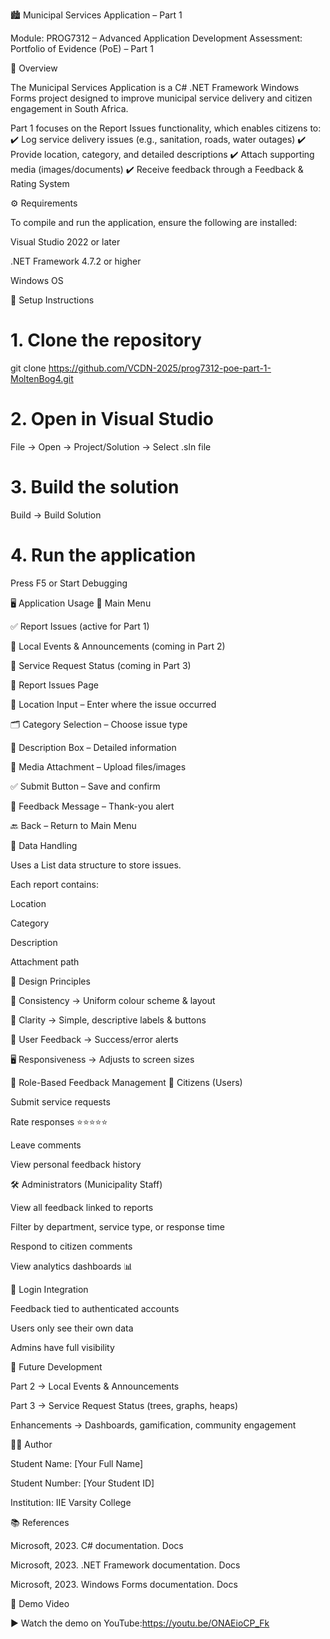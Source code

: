 🏙️ Municipal Services Application – Part 1






Module: PROG7312 – Advanced Application Development
Assessment: Portfolio of Evidence (PoE) – Part 1

📖 Overview

The Municipal Services Application is a C# .NET Framework Windows Forms project designed to improve municipal service delivery and citizen engagement in South Africa.

Part 1 focuses on the Report Issues functionality, which enables citizens to:
✔️ Log service delivery issues (e.g., sanitation, roads, water outages)
✔️ Provide location, category, and detailed descriptions
✔️ Attach supporting media (images/documents)
✔️ Receive feedback through a Feedback & Rating System

⚙️ Requirements

To compile and run the application, ensure the following are installed:

Visual Studio 2022 or later

.NET Framework 4.7.2 or higher

Windows OS

🚀 Setup Instructions
# 1. Clone the repository
git clone https://github.com/VCDN-2025/prog7312-poe-part-1-MoltenBog4.git

# 2. Open in Visual Studio
File → Open → Project/Solution → Select .sln file

# 3. Build the solution
Build → Build Solution

# 4. Run the application
Press F5 or Start Debugging

🖥️ Application Usage
📌 Main Menu

✅ Report Issues (active for Part 1)

🚧 Local Events & Announcements (coming in Part 2)

🚧 Service Request Status (coming in Part 3)

📝 Report Issues Page

📍 Location Input – Enter where the issue occurred

🗂️ Category Selection – Choose issue type

📝 Description Box – Detailed information

📎 Media Attachment – Upload files/images

✅ Submit Button – Save and confirm

🔔 Feedback Message – Thank-you alert

🔙 Back – Return to Main Menu

📂 Data Handling

Uses a List data structure to store issues.

Each report contains:

Location

Category

Description

Attachment path

🎨 Design Principles

🎯 Consistency → Uniform colour scheme & layout

🧾 Clarity → Simple, descriptive labels & buttons

💬 User Feedback → Success/error alerts

🖥️ Responsiveness → Adjusts to screen sizes

🔑 Role-Based Feedback Management
👤 Citizens (Users)

Submit service requests

Rate responses ⭐⭐⭐⭐⭐

Leave comments

View personal feedback history

🛠️ Administrators (Municipality Staff)

View all feedback linked to reports

Filter by department, service type, or response time

Respond to citizen comments

View analytics dashboards 📊

🔐 Login Integration

Feedback tied to authenticated accounts

Users only see their own data

Admins have full visibility

🔮 Future Development

Part 2 → Local Events & Announcements

Part 3 → Service Request Status (trees, graphs, heaps)

Enhancements → Dashboards, gamification, community engagement

👨‍💻 Author

Student Name: [Your Full Name]

Student Number: [Your Student ID]

Institution: IIE Varsity College

📚 References

Microsoft, 2023. C# documentation. Docs

Microsoft, 2023. .NET Framework documentation. Docs

Microsoft, 2023. Windows Forms documentation. Docs

🎥 Demo Video

▶️ Watch the demo on YouTube:https://youtu.be/ONAEioCP_Fk 
